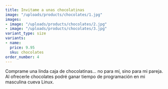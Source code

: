 ```yaml
---
title: Invitame a unas chocolatinas
image: "/uploads/products/chocolates/1.jpg"
images:
- image: "/uploads/products/chocolates/2.jpg"
- image: "/uploads/products/chocolates/3.jpg"
variant_type: size
variants:
- name: 
  price: 9.95
  sku: chocolates
order_number: 4
---
```


Comprame una linda caja de chocolatinas... no para mí, sino para mi pareja. Al ofrecerle chocolates podré ganar tiempo de programación en mi masculina cueva Linux.
